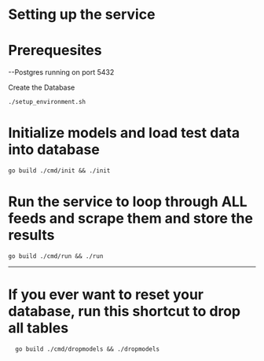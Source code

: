 
# Setting up the service

# Prerequesites
--Postgres running on port 5432

Create the Database 
```
./setup_environment.sh
```

# Initialize models and load test data into database
```
go build ./cmd/init && ./init
```

# Run the service to loop through ALL feeds and scrape them and store the results
```
go build ./cmd/run && ./run
```



----
# If you ever want to reset your database, run this shortcut to drop all tables
```
  go build ./cmd/dropmodels && ./dropmodels
```
